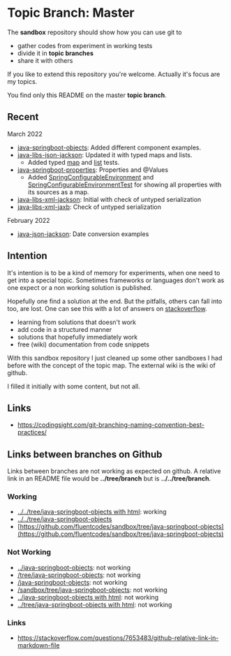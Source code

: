# Topic Branch: Master

The **sandbox** repository should show how you can use git to
* gather codes from experiment in working tests
* divide it in **topic branches**
* share it with others

If you like to extend this repository you're welcome. Actually it's focus are my topics. 

You find only this README on the master **topic branch**. 

## Recent
March 2022
* [java-springboot-objects](../../tree/java-springboot-objects): Added different component examples.
* [java-libs-json-jackson](../../tree/java-libs-json-jackson): Updated it with typed maps and lists.
  * Added typed [map](../../blob/java-libs-json-jackson/src/test/java/org/fluentcodes/sandbox/AddressListTest.java) and [list](../../blob/java-libs-json-jackson/src/test/java/org/fluentcodes/sandbox/AddressMapTest.java) tests.
* [java-springboot-properties](../../tree/java-springboot-properties): Properties and @Values
  * Added [SpringConfigurableEnvironment](../../blob/java-springboot-properties/src/main/java/org/fluentcodes/sandbox/springboot/SpringConfigurableEnvironment.java) and [SpringConfigurableEnvironmentTest](../../blob/java-springboot-properties/src/test/java/org/fluentcodes/sandbox/springboot/SpringConfigurableEnvironmentTest.java) for showing all properties with its sources as a map.
* [java-libs-xml-jackson](../../tree/java-libs-xml-jackson): Initial with check of untyped serialization
* [java-libs-xml-jaxb](../../sandbox/tree/java-libs-xml-jaxb): Check of untyped serialization

February 2022
* [java-json-jackson](https://github.com/fluentcodes/sandbox/tree/java-json-jackson): Date conversion examples


## Intention
It's intention is to be a kind of memory for experiments, when one need to get into a special topic. Sometimes
frameworks or languages don't work as one expect or a non working solution is published.

Hopefully one find a solution at the end. But the pitfalls, others can fall into too, are lost. One can see this with a lot of
answers on [stackoverflow](https://stackoverflow.com).

* learning from solutions that doesn't work
* add code in a structured manner
* solutions that hopefully immediately work
* free (wiki) documentation from code snippets

With this sandbox repository I just cleaned up some other sandboxes I had before with the concept of the topic map.
The external wiki is the wiki of github.

I filled it initially with some content, but not all.


## Links
* https://codingsight.com/git-branching-naming-convention-best-practices/

## Links between branches on Github
Links between branches are not working as expected on github. A relative link 
in an README file would be **../tree/branch** but is **../../tree/branch**.
### Working
* <a href="../../tree/java-springboot-objects">../../tree/java-springboot-objects with html</a>: working
* [../../tree/java-springboot-objects](../../tree/java-springboot-objects)
* [https://github.com/fluentcodes/sandbox/tree/java-springboot-objects](https://github.com/fluentcodes/sandbox/tree/java-springboot-objects)
### Not Working
* [../java-springboot-objects](../java-springboot-objects): not working
* [/tree/java-springboot-objects](/tree/java-springboot-objects): not working
* [/java-springboot-objects](/java-springboot-objects): not working
* [/sandbox/tree/java-springboot-objects](/sandbox/tree/java-springboot-objects): not working
* <a href="../java-springboot-objects">../java-springboot-objects with html</a>: not working
* <a href="../tree/java-springboot-objects">../tree/java-springboot-objects with html</a>: not working


### Links
* https://stackoverflow.com/questions/7653483/github-relative-link-in-markdown-file
